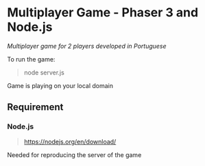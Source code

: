 # Multiplayer Game - Phaser 3 and Node.js

*Multiplayer game for 2 players developed in Portuguese*

To run the game:

>node server.js

Game is playing on your local domain

## Requirement

### Node.js

> https://nodejs.org/en/download/

Needed for reproducing the server of the game
